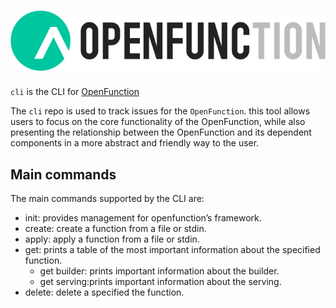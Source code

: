 # ![OpenFunctionCtl](docs/images/logo.png)

`cli` is the CLI for [OpenFunction](https://github.com/OpenFunction/OpenFunction)

The `cli` repo is used to track issues for the `OpenFunction`.  this tool allows users to focus on the core functionality of the OpenFunction, while also presenting the relationship between the OpenFunction and its dependent components in a more abstract and friendly way to the user.

## Main commands
The main commands supported by the CLI are:
- init: provides management for openfunction’s framework.
- create: create a function from a file or stdin.
- apply: apply a function from a file or stdin.
- get: prints a table of the most important information about the specified function.
  - get builder: prints important information about the builder.
  - get serving:prints important information about the serving.
- delete: delete a specified the function.